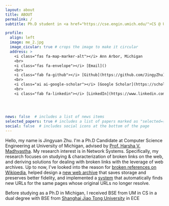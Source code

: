```yaml
---
layout: about
title: ABOUT
permalink: /
subtitle: Ph.D student in <a href="https://cse.engin.umich.edu/">CS @ UMich</a>

profile:
  align: left
  image: me_2.jpg
  image_cicular: true # crops the image to make it circular
  address: > 
    <i class="fas fa-map-marker-alt"></i> Ann Arbor, Michigan
    <br>
    <i class="fas fa-envelope"></i> [Email]()
    <br>
    <i class="fab fa-github"></i> [Github](https://github.com/JingyZhu)
    <br>
    <i class="ai ai-google-scholar"></i> [Google Scholar](https://scholar.google.com/citations?user=aq4b2v3jgMAC)
    <br>
    <i class="fab fa-linkedin"></i> [LinkedIn](https://www.linkedin.com/in/jingyuan-zhu-00368b156/)
    
    
    

news: false  # includes a list of news items
selected_papers: true # includes a list of papers marked as "selected={true}"
social: false  # includes social icons at the bottom of the page
---
```


Hello, my name is Jingyuan Zhu. I'm a Ph.D Candidate at Computer Science Engineering at University of Michigan, advised by [Prof. Harsha V. Madhyastha](https://viterbi.usc.edu/directory/faculty/Madhyastha/Harsha). 
My research interest is in Network Systems. 
Specifically, my research focuses on studying & characterization of broken links on the web, and deriving solutions for dealing with broken links with the leverage of web archives. 
Up to now, I've looked into the reason for [broken references on Wikipedia](https://dl.acm.org/doi/10.1145/3517745.3561451), helped design a [new web archive](https://www.usenix.org/conference/osdi22/presentation/goel) that saves storage and preserves better fidelity, 
and implemented a [system](https://webresearch.eecs.umich.edu/fable/) that automatically finds new URLs for the same pages whose original URLs no longer resolve.

Before studying as a Ph.D in Michigan, I received BSE from UM in CS in a dual degree with BSE from [Shanghai Jiao Tong University](https://www.ji.sjtu.edu.cn/) in ECE